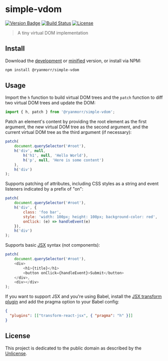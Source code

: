 # simple-vdom

[![Version Badge][version-image]][project-url]
[![Build Status][build-image]][build-url]
[![License][license-image]][license-url]

> A tiny virtual DOM implementation

## Install

Download the [development](http://github.com/ryanmorr/simple-vdom/raw/master/dist/vdom.js) or [minified](http://github.com/ryanmorr/simple-vdom/raw/master/dist/vdom.min.js) version, or install via NPM:

``` sh
npm install @ryanmorr/simple-vdom
```

## Usage

Import the `h` function to build virtual DOM trees and the `patch` function to diff two virtual DOM trees and update the DOM:

``` javascript
import { h, patch } from '@ryanmorr/simple-vdom';
```

Patch an element's content by providing the root element as the first argument, the new virtual DOM tree as the second argument, and the current virtual DOM tree as the third argument (if necessary):

``` javascript
patch(
    document.querySelector('#root'),
    h('div', null, 
        h('h1', null, 'Hello World'),
        h('p', null, 'Here is some content')
    ),
    h('div')
);
```

Supports patching of attributes, including CSS styles as a string and event listeners indicated by a prefix of "on":

``` javascript
patch(
    document.querySelector('#root'),
    h('div', {
        class: 'foo bar',
        style: 'width: 100px; height: 100px; background-color: red',
        onClick: (e) => handleEvent(e)
    }),
    h('div')
);
```

Supports basic [JSX](https://reactjs.org/docs/introducing-jsx.html) syntax (not components):

``` javascript
patch(
    document.querySelector('#root'),
    <div>
        <h1>{title}</h1>
        <button onClick={handleEvent}>Submit</button>
    </div>,
    <div></div>
);
```

If you want to support JSX and you're using Babel, install the [JSX transform plugin](https://babeljs.io/docs/plugins/transform-react-jsx) and add the pragma option to your Babel config:

``` json
{
  "plugins": [["transform-react-jsx", { "pragma": "h" }]]
}
```

## License

This project is dedicated to the public domain as described by the [Unlicense](http://unlicense.org/).

[project-url]: https://github.com/ryanmorr/simple-vdom
[version-image]: https://badge.fury.io/gh/ryanmorr%2Fsimple-vdom.svg
[build-url]: https://travis-ci.org/ryanmorr/simple-vdom
[build-image]: https://travis-ci.org/ryanmorr/simple-vdom.svg
[license-image]: https://img.shields.io/badge/license-Unlicense-blue.svg
[license-url]: UNLICENSE